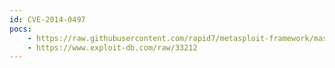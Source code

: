 ```yaml
---
id: CVE-2014-0497
pocs:
    - https://raw.githubusercontent.com/rapid7/metasploit-framework/master/modules/exploits/windows/browser/adobe_flash_avm2.rb
    - https://www.exploit-db.com/raw/33212
---
```

